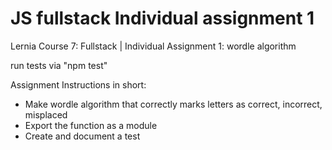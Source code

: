 # JS fullstack Individual assignment 1
Lernia Course 7: Fullstack | Individual Assignment 1: wordle algorithm

run tests via "npm test"

Assignment Instructions in short:

- Make wordle algorithm that correctly marks letters as correct, incorrect, misplaced
- Export the function as a module
- Create and document a test
